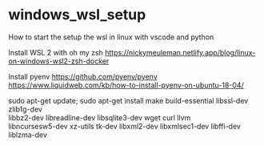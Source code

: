# windows_wsl_setup
How to start the setup the wsl in linux with vscode and python


Install WSL 2 with oh my zsh
https://nickymeuleman.netlify.app/blog/linux-on-windows-wsl2-zsh-docker

Install pyenv
https://github.com/pyenv/pyenv
https://www.liquidweb.com/kb/how-to-install-pyenv-on-ubuntu-18-04/

sudo apt-get update; sudo apt-get install make build-essential libssl-dev zlib1g-dev \
libbz2-dev libreadline-dev libsqlite3-dev wget curl llvm \
libncursesw5-dev xz-utils tk-dev libxml2-dev libxmlsec1-dev libffi-dev liblzma-dev

